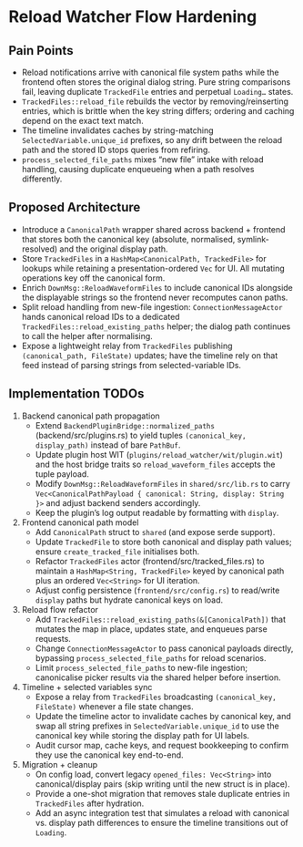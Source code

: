 # Reload Watcher Flow Hardening

## Pain Points
- Reload notifications arrive with canonical file system paths while the frontend often stores the original dialog string. Pure string comparisons fail, leaving duplicate `TrackedFile` entries and perpetual `Loading…` states.
- `TrackedFiles::reload_file` rebuilds the vector by removing/reinserting entries, which is brittle when the key string differs; ordering and caching depend on the exact text match.
- The timeline invalidates caches by string-matching `SelectedVariable.unique_id` prefixes, so any drift between the reload path and the stored ID stops queries from refiring.
- `process_selected_file_paths` mixes “new file” intake with reload handling, causing duplicate enqueueing when a path resolves differently.

## Proposed Architecture
- Introduce a `CanonicalPath` wrapper shared across backend + frontend that stores both the canonical key (absolute, normalised, symlink-resolved) and the original display path.
- Store `TrackedFiles` in a `HashMap<CanonicalPath, TrackedFile>` for lookups while retaining a presentation-ordered `Vec` for UI. All mutating operations key off the canonical form.
- Enrich `DownMsg::ReloadWaveformFiles` to include canonical IDs alongside the displayable strings so the frontend never recomputes canon paths.
- Split reload handling from new-file ingestion: `ConnectionMessageActor` hands canonical reload IDs to a dedicated `TrackedFiles::reload_existing_paths` helper; the dialog path continues to call the helper after normalising.
- Expose a lightweight relay from `TrackedFiles` publishing `(canonical_path, FileState)` updates; have the timeline rely on that feed instead of parsing strings from selected-variable IDs.

## Implementation TODOs
1. Backend canonical path propagation  
   - Extend `BackendPluginBridge::normalized_paths` (backend/src/plugins.rs) to yield tuples `(canonical_key, display_path)` instead of bare `PathBuf`.  
   - Update plugin host WIT (`plugins/reload_watcher/wit/plugin.wit`) and the host bridge traits so `reload_waveform_files` accepts the tuple payload.  
   - Modify `DownMsg::ReloadWaveformFiles` in `shared/src/lib.rs` to carry `Vec<CanonicalPathPayload { canonical: String, display: String }>` and adjust backend senders accordingly.  
   - Keep the plugin’s log output readable by formatting with `display`.
2. Frontend canonical path model  
   - Add `CanonicalPath` struct to `shared` (and expose serde support).  
   - Update `TrackedFile` to store both canonical and display path values; ensure `create_tracked_file` initialises both.  
   - Refactor `TrackedFiles` actor (frontend/src/tracked_files.rs) to maintain a `HashMap<String, TrackedFile>` keyed by canonical path plus an ordered `Vec<String>` for UI iteration.  
   - Adjust config persistence (`frontend/src/config.rs`) to read/write `display` paths but hydrate canonical keys on load.
3. Reload flow refactor  
   - Add `TrackedFiles::reload_existing_paths(&[CanonicalPath])` that mutates the map in place, updates state, and enqueues parse requests.  
   - Change `ConnectionMessageActor` to pass canonical payloads directly, bypassing `process_selected_file_paths` for reload scenarios.  
   - Limit `process_selected_file_paths` to new-file ingestion; canonicalise picker results via the shared helper before insertion.
4. Timeline + selected variables sync  
   - Expose a relay from `TrackedFiles` broadcasting `(canonical_key, FileState)` whenever a file state changes.  
   - Update the timeline actor to invalidate caches by canonical key, and swap all string prefixes in `SelectedVariable.unique_id` to use the canonical key while storing the display path for UI labels.  
   - Audit cursor map, cache keys, and request bookkeeping to confirm they use the canonical key end-to-end.
5. Migration + cleanup  
   - On config load, convert legacy `opened_files: Vec<String>` into canonical/display pairs (skip writing until the new struct is in place).  
   - Provide a one-shot migration that removes stale duplicate entries in `TrackedFiles` after hydration.  
   - Add an async integration test that simulates a reload with canonical vs. display path differences to ensure the timeline transitions out of `Loading`.
